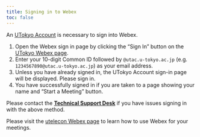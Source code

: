 ```yaml
---
title: Signing in to Webex
toc: false
---
```


An [UTokyo Account](https://www.u-tokyo.ac.jp/adm/dics/ja/account.html) is necessary to sign into Webex.

1. Open the Webex sign in page by clicking the “Sign In” button on the [UTokyo Webex page](https://utelecon.webex.com/).
2. Enter your 10-digit Common ID followed by `@utac.u-tokyo.ac.jp` (e.g. `1234567890@utac.u-tokyo.ac.jp`) as your email address.
3. Unless you have already signed in, the UTokyo Account sign-in page will be displayed. Please sign in.
4. You have successfully signed in if you are taken to a page showing your name and “Start a Meeting” button.

Please contact the **[Technical Support Desk](/en/support/)** if you have issues signing in with the above method.

Please visit the [utelecon Webex page](.) to learn how to use Webex for your meetings. 
